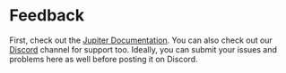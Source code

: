 # Feedback

First, check out the [Jupiter Documentation](https://docs.jup.ag). You can also check out our [Discord](https://discord.gg/wgchpFaj) channel for support too. Ideally, you can submit your issues and problems here as well before posting it on Discord.
